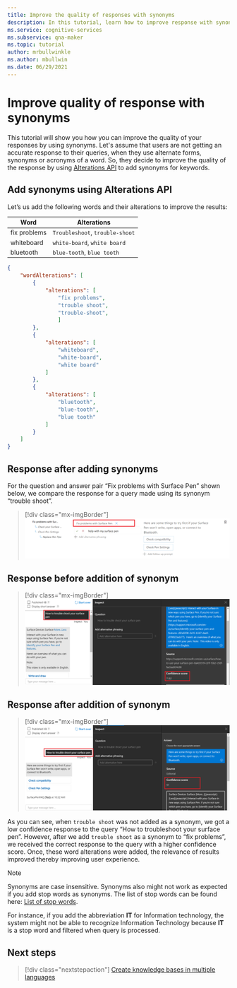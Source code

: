 ```yaml
---
title: Improve the quality of responses with synonyms 
description: In this tutorial, learn how to improve response with synonyms and alternate words
ms.service: cognitive-services
ms.subservice: qna-maker
ms.topic: tutorial
author: mrbullwinkle
ms.author: mbullwin
ms.date: 06/29/2021
---
```


# Improve quality of response with synonyms

This tutorial will show you how you can improve the quality of your responses by using synonyms. Let's assume that users are not getting an accurate response to their queries, when they use alternate forms, synonyms or acronyms of a word. So, they decide to improve the quality of the response by using [Alterations API](/rest/api/cognitiveservices-qnamaker/QnAMaker4.0/Alterations) to add synonyms for keywords.

## Add synonyms using Alterations API

Let’s us add the following words and their alterations to improve the results:

|Word | Alterations|
|--------------|--------------------------------|
| fix problems | `Troubleshoot`, `trouble-shoot`|
| whiteboard   | `white-board`, `white board`   |
| bluetooth    | `blue-tooth`, `blue tooth`     |

```json
{
    "wordAlterations": [
        {
            "alterations": [
                "fix problems",
                "trouble shoot",
                "trouble-shoot",
                ]
        },
        {
            "alterations": [
                "whiteboard",
                "white-board",
                "white board"
            ]
        },
        {
            "alterations": [
                "bluetooth",
                "blue-tooth",
                "blue tooth"
            ]
        }
    ]
}

```

## Response after adding synonyms

For the question and answer pair “Fix problems with Surface Pen” shown below, we compare the response for a query made using its synonym “trouble shoot”.

> [!div class="mx-imgBorder"]
> [ ![Screenshot with fix problems with Surface Pen highlighted in red]( ../media/adding-synonyms/fix-problems.png) ]( ../media/adding-synonyms/fix-problems.png#lightbox)

## Response before addition of synonym

> [!div class="mx-imgBorder"]
> [ ![Screenshot with confidence score of 71.82 highlighted in red]( ../media/adding-synonyms/confidence-score.png) ]( ../media/adding-synonyms/confidence-score.png#lightbox)

## Response after addition of synonym 

> [!div class="mx-imgBorder"]
> [ ![Screenshot with a confidence score of 97 highlighted in red]( ../media/adding-synonyms/increase-score.png) ]( ../media/adding-synonyms/increase-score.png#lightbox)

As you can see, when `trouble shoot` was not added as a synonym, we got a low confidence response to the query “How to troubleshoot your surface pen”. However, after we add `trouble shoot` as a synonym to “fix problems”, we received the correct response to the query with a higher confidence score. Once, these word alterations were added, the relevance of results improved thereby improving user experience. 

> [!NOTE]
> Synonyms are case insensitive. Synonyms also might not work as expected if you add stop words as synonyms. The list of stop words can be found here: [List of stop words](https://github.com/Azure-Samples/azure-search-sample-data/blob/master/STOPWORDS.md).

For instance, if you add the abbreviation **IT** for Information technology, the system might not be able to recognize Information Technology because **IT** is a stop word and filtered when query is processed.

## Next steps

> [!div class="nextstepaction"]
> [Create knowledge bases in multiple languages](multiple-languages.md)